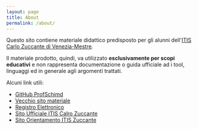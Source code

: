 ```yaml
---
layout: page
title: About
permalink: /about/
---
```


Questo sito contiene materiale didattico predisposto per gli alunni
dell'[ITIS Carlo Zuccante di Venezia-Mestre](https://www.itiszuccante.edu.it/). 

Il materiale prodotto, quindi, va utilizzato **esclusivamente per scopi 
educativi** e non rappresenta documentazione o guida ufficiale ad i tool,
linguaggi ed in generale agli argomenti trattati.

Alcuni link utili:

* [GitHub ProfSchimd](https://github.com/ProfSchimd/)
* [Vecchio sito materiale](https://sites.google.com/itiszuccante.edu.it/schimd2122/home-page)
* [Registro Elettronico](https://web.spaggiari.eu/)
* [Sito Ufficiale ITIS Calro Zuccante](https://www.itiszuccante.edu.it/)
* [Sito Orientamento ITIS Zuccante](https://www.zuccante.it/)
